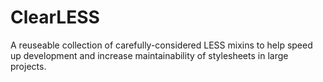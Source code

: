 ClearLESS
=========

A reuseable collection of carefully-considered LESS mixins to help speed up development and increase maintainability of stylesheets in large projects.




